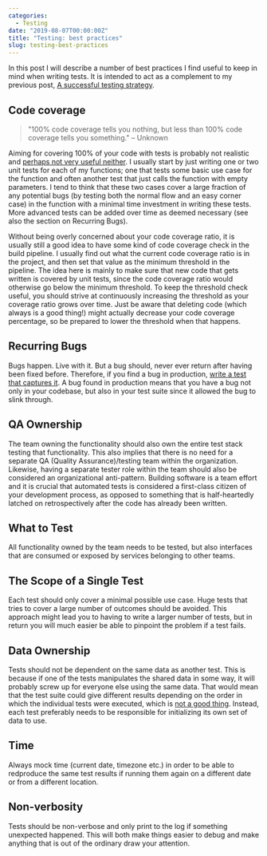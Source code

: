 ```yaml
---
categories:
  - Testing
date: "2019-08-07T00:00:00Z"
title: "Testing: best practices"
slug: testing-best-practices
---
```


In this post I will describe a number of best practices I find useful to keep in mind when writing tests. It is intended to act as a complement to my previous post, [A successful testing strategy](../successful-testing-strategy).

## Code coverage

> "100% code coverage tells you nothing, but less than 100% code coverage tells you something." – Unknown

Aiming for covering 100% of your code with tests is probably not realistic and [perhaps not very useful neither](https://jeroenmols.com/blog/2017/11/28/coveragproblem/). I usually start by just writing one or two unit tests for each of my functions; one that tests some basic use case for the function and often another test that just calls the function with empty parameters. I tend to think that these two cases cover a large fraction of any potential bugs (by testing both the normal flow and an easy corner case) in the function with a minimal time investment in writing these tests. More advanced tests can be added over time as deemed necessary (see also the section on Recurring Bugs).

Without being overly concerned about your code coverage ratio, it is usually still a good idea to have some kind of code coverage check in the build pipeline. I usually find out what the current code coverage ratio is in the project, and then set that value as the minimum threshold in the pipeline. The idea here is mainly to make sure that new code that gets written is covered by unit tests, since the code coverage ratio would otherwise go below the minimum threshold. To keep the threshold check useful, you should strive at continuously increasing the threshold as your coverage ratio grows over time. Just be aware that deleting code (which always is a good thing!) might actually decrease your code coverage percentage, so be prepared to lower the threshold when that happens.

## Recurring Bugs

Bugs happen. Live with it. But a bug should, never ever return after having been fixed before. Therefore, if you find a bug in production, [write a test that captures it](http://www.extremeprogramming.org/rules/bugs.html). A bug found in production means that you have a bug not only in your codebase, but also in your test suite since it allowed the bug to slink through.

## QA Ownership

The team owning the functionality should also own the entire test stack testing that functionality. This also implies that there is no need for a separate QA (Quality Assurance)/testing team within the organization. Likewise, having a separate tester role within the team should also be considered an organizational anti-pattern. Building software is a team effort and it is crucial that automated tests is considered a first-class citizen of your development process, as opposed to something that is half-heartedly latched on retrospectively after the code has already been written.

## What to Test

All functionality owned by the team needs to be tested, but also interfaces that are consumed or exposed by services belonging to other teams.

## The Scope of a Single Test

Each test should only cover a minimal possible use case. Huge tests that tries to cover a large number of outcomes should be avoided. This approach might lead you to having to write a larger number of tests, but in return you will much easier be able to pinpoint the problem if a test fails.

## Data Ownership

Tests should not be dependent on the same data as another test. This is because if one of the tests manipulates the shared data in some way, it will probably screw up for everyone else using the same data. That would mean that the test suite could give different results depending on the order in which the individual tests were executed, which is [not a good thing](https://www.martinfowler.com/articles/nonDeterminism.html). Instead, each test preferably needs to be responsible for initializing its own set of data to use.

## Time

Always mock time (current date, timezone etc.) in order to be able to redproduce the same test results if running them again on a different date or from a different location.

## Non-verbosity

Tests should be non-verbose and only print to the log if something unexpected happened. This will both make things easier to debug and make anything that is out of the ordinary draw your attention.
